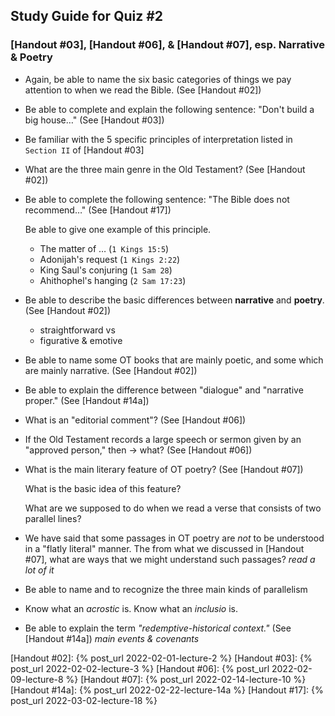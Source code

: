 ## Study Guide for Quiz #2

### [Handout #03], [Handout #06], & [Handout #07], esp. Narrative & Poetry

- Again, be able to name the six basic categories of things we pay attention to when we read the Bible. (See [Handout #02])

- Be able to complete and explain the following sentence: "Don't build a big house…" (See [Handout #03])

- Be familiar with the 5 specific principles of interpretation listed in `Section II` of [Handout #03]

- What are the three main genre in the Old Testament? (See [Handout #02])

- Be able to complete the following sentence: "The Bible does not recommend…" (See [Handout #17])

  Be able to give one example of this principle.

  - The matter of … (`1 Kings 15:5`)
  - Adonijah's request (`1 Kings 2:22`)
  - King Saul's conjuring (`1 Sam 28`)
  - Ahithophel's hanging (`2 Sam 17:23`)

- Be able to describe the basic differences between **narrative** and **poetry**. (See [Handout #02])

  - straightforward vs
  - figurative & emotive

- Be able to name some OT books that are mainly poetic, and some which are mainly narrative. (See [Handout #02])

- Be able to explain the difference between "dialogue" and "narrative proper." (See [Handout #14a])

- What is an "editorial comment"? (See [Handout #06])

- If the Old Testament records a large speech or sermon given by an "approved person," then → what? (See [Handout #06])

- What is the main literary feature of OT poetry? (See [Handout #07])

  What is the basic idea of this feature?

  What are we supposed to do when we read a verse that consists of two parallel lines?

- We have said that some passages in OT poetry are _not_ to be understood in a "flatly literal" manner. The from what we discussed in [Handout #07], what are ways that we might understand such passages? _read a lot of it_

- Be able to name and to recognize the three main kinds of parallelism

- Know what an _acrostic_ is. Know what an _inclusio_ is.

- Be able to explain the term _"redemptive-historical context."_ (See [Handout #14a]) _main events & covenants_

[Handout #02]: {% post_url 2022-02-01-lecture-2 %}
[Handout #03]: {% post_url 2022-02-02-lecture-3 %}
[Handout #06]: {% post_url 2022-02-09-lecture-8 %}
[Handout #07]: {% post_url 2022-02-14-lecture-10 %}
[Handout #14a]: {% post_url 2022-02-22-lecture-14a %}
[Handout #17]: {% post_url 2022-03-02-lecture-18 %}